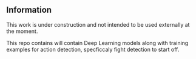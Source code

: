 ## Information

This work is under construction and not intended to be used externally at the moment.

This repo contains will contain Deep Learning models along with training examples for action detection, specficcaly fight detection to start off.
